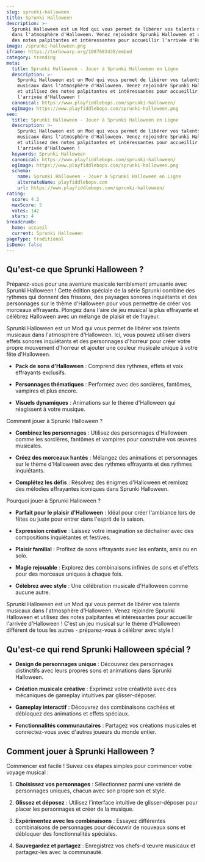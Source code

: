 ```yaml
---
slug: sprunki-halloween
title: Sprunki Halloween
description: >-
  Sprunki Halloween est un Mod qui vous permet de libérer vos talents musicaux
  dans l'atmosphère d'Halloween. Venez rejoindre Sprunki Halloween et utilisez
  des notes palpitantes et intéressantes pour accueillir l'arrivée d'Halloween !
image: /sprunki-halloween.png
iframe: https://turbowarp.org/1087683438/embed
category: trending
meta:
  title: Sprunki Halloween - Jouer à Sprunki Halloween en Ligne
  description: >-
    Sprunki Halloween est un Mod qui vous permet de libérer vos talents
    musicaux dans l'atmosphère d'Halloween. Venez rejoindre Sprunki Halloween
    et utilisez des notes palpitantes et intéressantes pour accueillir
    l'arrivée d'Halloween !
  canonical: https://www.playfiddlebops.com/sprunki-halloween/
  ogImage: https://www.playfiddlebops.com/sprunki-halloween.png
seo:
  title: Sprunki Halloween - Jouer à Sprunki Halloween en Ligne
  description: >-
    Sprunki Halloween est un Mod qui vous permet de libérer vos talents
    musicaux dans l'atmosphère d'Halloween. Venez rejoindre Sprunki Halloween
    et utilisez des notes palpitantes et intéressantes pour accueillir
    l'arrivée d'Halloween !
  keywords: Sprunki Halloween
  canonical: https://www.playfiddlebops.com/sprunki-halloween/
  ogImage: https://www.playfiddlebops.com/sprunki-halloween.png
  schema:
    name: Sprunki Halloween - Jouer à Sprunki Halloween en Ligne
    alternateName: playfiddlebops.com
    url: https://www.playfiddlebops.com/sprunki-halloween/
rating:
  score: 4.2
  maxScore: 5
  votes: 142
  stars: 4
breadcrumb:
  home: accueil
  current: Sprunki Halloween
pageType: traditional
isDemo: false
---
```


## Qu'est-ce que Sprunki Halloween ?

Préparez-vous pour une aventure musicale terriblement amusante avec Sprunki Halloween ! Cette édition spéciale de la série Sprunki combine des rythmes qui donnent des frissons, des paysages sonores inquiétants et des personnages sur le thème d'Halloween pour vous permettre de créer vos morceaux effrayants. Plongez dans l'aire de jeu musical la plus effrayante et célébrez Halloween avec un mélange de plaisir et de frayeur.

Sprunki Halloween est un Mod qui vous permet de libérer vos talents musicaux dans l'atmosphère d'Halloween. Ici, vous pouvez utiliser divers effets sonores inquiétants et des personnages d'horreur pour créer votre propre mouvement d'horreur et ajouter une couleur musicale unique à votre fête d'Halloween.

- **Pack de sons d'Halloween** : Comprend des rythmes, effets et voix effrayants exclusifs.

- **Personnages thématiques** : Performez avec des sorcières, fantômes, vampires et plus encore.

- **Visuels dynamiques** : Animations sur le thème d'Halloween qui réagissent à votre musique.

Comment jouer à Sprunki Halloween ?

- **Combinez les personnages** : Utilisez des personnages d'Halloween comme les sorcières, fantômes et vampires pour construire vos œuvres musicales.

- **Créez des morceaux hantés** : Mélangez des animations et personnages sur le thème d'Halloween avec des rythmes effrayants et des rythmes inquiétants.

- **Complétez les défis** : Résolvez des énigmes d'Halloween et remixez des mélodies effrayantes iconiques dans Sprunki Halloween.

Pourquoi jouer à Sprunki Halloween ?

- **Parfait pour le plaisir d'Halloween** : Idéal pour créer l'ambiance lors de fêtes ou juste pour entrer dans l'esprit de la saison.

- **Expression créative** : Laissez votre imagination se déchaîner avec des compositions inquiétantes et festives.

- **Plaisir familial** : Profitez de sons effrayants avec les enfants, amis ou en solo.

- **Magie rejouable** : Explorez des combinaisons infinies de sons et d'effets pour des morceaux uniques à chaque fois.

- **Célébrez avec style** : Une célébration musicale d'Halloween comme aucune autre.

Sprunki Halloween est un Mod qui vous permet de libérer vos talents musicaux dans l'atmosphère d'Halloween. Venez rejoindre Sprunki Halloween et utilisez des notes palpitantes et intéressantes pour accueillir l'arrivée d'Halloween ! C'est un jeu musical sur le thème d'Halloween différent de tous les autres - préparez-vous à célébrer avec style !

## Qu'est-ce qui rend Sprunki Halloween spécial ?

- **Design de personnages unique** : Découvrez des personnages distinctifs avec leurs propres sons et animations dans Sprunki Halloween.

- **Création musicale créative** : Exprimez votre créativité avec des mécaniques de gameplay intuitives par glisser-déposer.

- **Gameplay interactif** : Découvrez des combinaisons cachées et débloquez des animations et effets spéciaux.

- **Fonctionnalités communautaires** : Partagez vos créations musicales et connectez-vous avec d'autres joueurs du monde entier.

## Comment jouer à Sprunki Halloween ?

Commencer est facile ! Suivez ces étapes simples pour commencer votre voyage musical :

1. **Choisissez vos personnages** : Sélectionnez parmi une variété de personnages uniques, chacun avec son propre son et style.

1. **Glissez et déposez** : Utilisez l'interface intuitive de glisser-déposer pour placer les personnages et créer de la musique.

1. **Expérimentez avec les combinaisons** : Essayez différentes combinaisons de personnages pour découvrir de nouveaux sons et débloquer des fonctionnalités spéciales.

1. **Sauvegardez et partagez** : Enregistrez vos chefs-d'œuvre musicaux et partagez-les avec la communauté.